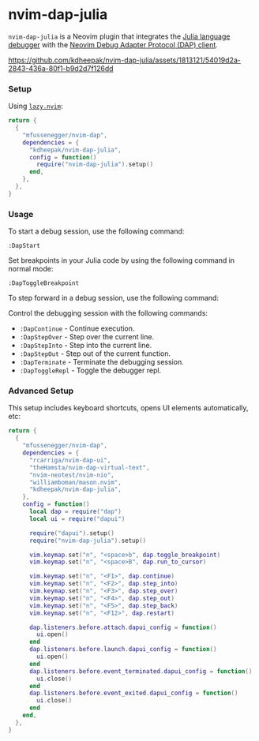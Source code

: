 # nvim-dap-julia

`nvim-dap-julia` is a Neovim plugin that integrates the
[Julia language debugger](https://github.com/julia-vscode/DebugAdapter.jl) with the
[Neovim Debug Adapter Protocol (DAP) client](https://github.com/mfussenegger/nvim-dap).

https://github.com/kdheepak/nvim-dap-julia/assets/1813121/54019d2a-2843-436a-80f1-b9d2d7f126dd

### Setup

Using [`lazy.nvim`](https://github.com/folke/lazy.nvim):

```lua
return {
  {
    "mfussenegger/nvim-dap",
    dependencies = {
      "kdheepak/nvim-dap-julia",
      config = function()
        require("nvim-dap-julia").setup()
      end,
    },
  },
}
```

### Usage

To start a debug session, use the following command:

```vim
:DapStart
```

Set breakpoints in your Julia code by using the following command in normal mode:

```vim
:DapToggleBreakpoint
```

To step forward in a debug session, use the following command:

Control the debugging session with the following commands:

- `:DapContinue` - Continue execution.
- `:DapStepOver` - Step over the current line.
- `:DapStepInto` - Step into the current line.
- `:DapStepOut` - Step out of the current function.
- `:DapTerminate` - Terminate the debugging session.
- `:DapToggleRepl` - Toggle the debugger repl.

### Advanced Setup

This setup includes keyboard shortcuts, opens UI elements automatically, etc:

```lua
return {
  {
    "mfussenegger/nvim-dap",
    dependencies = {
      "rcarriga/nvim-dap-ui",
      "theHamsta/nvim-dap-virtual-text",
      "nvim-neotest/nvim-nio",
      "williamboman/mason.nvim",
      "kdheepak/nvim-dap-julia",
    },
    config = function()
      local dap = require("dap")
      local ui = require("dapui")

      require("dapui").setup()
      require("nvim-dap-julia").setup()

      vim.keymap.set("n", "<space>b", dap.toggle_breakpoint)
      vim.keymap.set("n", "<space>B", dap.run_to_cursor)

      vim.keymap.set("n", "<F1>", dap.continue)
      vim.keymap.set("n", "<F2>", dap.step_into)
      vim.keymap.set("n", "<F3>", dap.step_over)
      vim.keymap.set("n", "<F4>", dap.step_out)
      vim.keymap.set("n", "<F5>", dap.step_back)
      vim.keymap.set("n", "<F12>", dap.restart)

      dap.listeners.before.attach.dapui_config = function()
        ui.open()
      end
      dap.listeners.before.launch.dapui_config = function()
        ui.open()
      end
      dap.listeners.before.event_terminated.dapui_config = function()
        ui.close()
      end
      dap.listeners.before.event_exited.dapui_config = function()
        ui.close()
      end
    end,
  },
}
```
